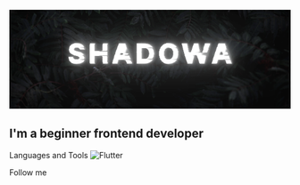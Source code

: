   ![Header](https://github.com/Shadowa123Baran/shadowa123baran/blob/main/static.png?raw=true)

  ## I'm a beginner frontend developer
  
  Languages and Tools
  ![Flutter](https://img.shields.io/badge/-Flutter-111115?style=for-the-badge&logo=appveyor)
  
  Follow me
